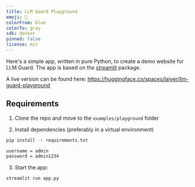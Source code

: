 ```yaml
---
title: LLM Guard Playground
emoji: 🏢
colorFrom: blue
colorTo: gray
sdk: docker
pinned: false
license: mit
---
```


Here's a simple app, written in pure Python, to create a demo website for LLM Guard.
The app is based on the [streamlit](https://streamlit.io/) package.

A live version can be found here: https://huggingface.co/spaces/laiyer/llm-guard-playground

## Requirements

1. Clone the repo and move to the `examples/playground` folder

2. Install dependencies (preferably in a virtual environment)

```sh
pip install -r requirements.txt

username = admin
password = admin1234 
```

3. Start the app:

```sh
streamlit run app.py
```
